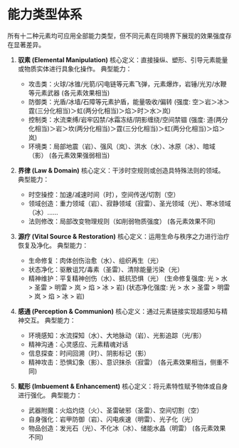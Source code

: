 # 能力类型体系

所有十二种元素均可应用全部能力类型，但不同元素在同境界下展现的效果强度存在显著差异。

1. **驭素 (Elemental Manipulation)**
   核心定义：直接操纵、塑形、引导元素能量或物质实体进行具象化操作。
   典型能力：
    * 攻击类：火球/冰锥/光箭/闪电链等元素飞弹，元素爆炸，岩锤/光刃/水鞭等元素武器 (各元素效果相当)
    * 防御类：光盾/冰墙/石障等元素护盾，能量吸收/偏转 (强度: 空＞岩＞冰＞霆(三分化相当)＞虹(两分化相当)＞焰＞时＞水＞岚)
    * 控制类：水流束缚/岩牢囚禁/冰霜冻结/阴影缠绕/空间禁锢 (强度: 道(两分化相当)＞岩＞坎(两分化相当)＞霆(三分化相当)＞虹(两分化相当)＞焰＞岚)
    * 环境类：局部地震（岩）、强风（岚）、洪水（水）、冰原（冰）、暗域（影） (各元素效果强弱相当)

2. **界律 (Law & Domain)**
   核心定义：干涉时空规则或创造具特殊法则的领域。
   典型能力：
    * 时空操控：加速/减速时间（时），空间传送/切割（空）
    * 领域创造：重力领域（岩）、寂静领域（寂雷）、圣光领域（光）、寒冰领域（冰）......
    * 法则修改：局部改变物理规则（如削弱物质强度）
      (各元素效果不同)

3. **源疗 (Vital Source & Restoration)**
   核心定义：运用生命与秩序之力进行治疗恢复及净化。
   典型能力：
    * 生命修复：肉体创伤治愈（水）、组织再生（光）
    * 状态净化：驱散诅咒/毒素（圣雷）、清除能量污染（光）
    * 精神维护：平复精神创伤（水）、抵抗恐惧（光）
      (生命修复强度: 光 > 水 > 圣雷 > 明雷 > 岚 > 焰 > 冰 > 岩)
      (状态净化强度: 光 > 水 > 圣雷 > 明雷 > 岚 > 焰 > 冰 > 岩)

4. **感通 (Perception & Communion)**
   核心定义：通过元素链接实现超感知与精神交互。
   典型能力：
    * 环境感知：水流探知（水）、大地脉动（岩）、光影追踪（光/影）
    * 精神沟通：心灵感应、元素精魂对话
    * 信息探查：时间回溯（时）、阴影标记（影）
    * 精神攻击：恐惧幻象（影）、意识抹杀（寂雷）
      (各元素效果相当，侧重不同)

5. **赋形 (Imbuement & Enhancement)**
   核心定义：将元素特性赋予物体或自身进行强化。
   典型能力：
    * 武器附魔：火焰灼烧（火）、圣雷破邪（圣雷）、空间切割（空）
    * 自身强化：岩甲防御（岩）、闪电疾速（明雷）、光子化（光）
    * 物品创造：发光石（光）、不化冰（冰）、储能水晶（明雷）
      (各元素效果不同)